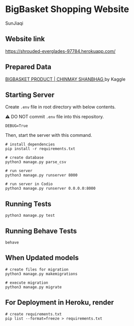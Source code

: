 # BigBasket Shopping Website

SunJiaqi


## Website link

https://shrouded-everglades-97784.herokuapp.com/

## Prepared Data

[BIGBASKET PRODUCT | CHINMAY SHANBHAG ](https://www.kaggle.com/datasets/chinmayshanbhag/big-basket-products) by Kaggle

## Starting Server

Create `.env` file in root directory with below contents.

⚠️ DO NOT commit `.env` file into this repository.

```.env
DEBUG=True
```
Then, start the server with this command.

```commandline
# install dependencies
pip install -r requirements.txt

# create database
python3 manage.py parse_csv

# run server
python3 manage.py runserver 8000

# run server in Codio
python3 manage.py runserver 0.0.0.0:8000
```

## Running Tests

```commandline
python3 manage.py test
```

## Running Behave Tests

```commandline
behave
```

## When Updated models

```commandline
# create files for migration
python3 manage.py makemigrations

# execute migration
python3 manage.py migrate
```

## For Deployment in Heroku, render

```commandline
# create requirements.txt
pip list --format=freeze > requirements.txt
```
